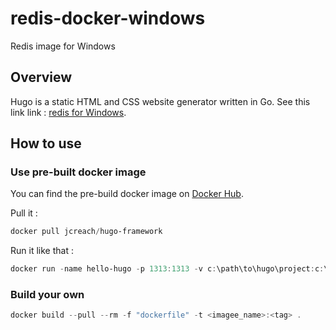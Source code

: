 # redis-docker-windows

Redis image for Windows 

## Overview

Hugo is a static HTML and CSS website generator written in Go. See this link link : [redis for Windows](https://github.com/tporadowski/redis).

## How to use

### Use pre-built docker image

You can find the pre-build docker image on [Docker Hub](https://hub.docker.com/r/jcreach/hugo-framework).

Pull it :

```powershell
docker pull jcreach/hugo-framework
```

Run it like that : 

```powershell
docker run -name hello-hugo -p 1313:1313 -v c:\path\to\hugo\project:c:\hugo-site -e HUGO_BASEURL=http://localhost jcreach/hugo-framework:latest
```

### Build your own

```powershell
docker build --pull --rm -f "dockerfile" -t <imagee_name>:<tag> .
```